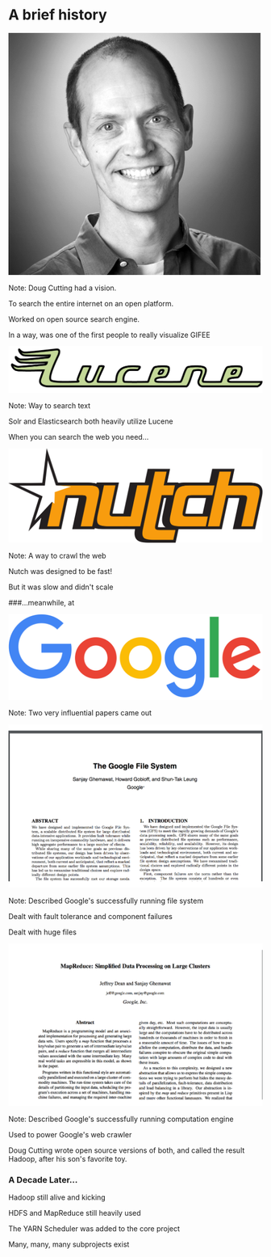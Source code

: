 # A brief history


![Doug Cutting](images/doug-cutting.jpg)

Note: Doug Cutting had a vision.

To search the entire internet on an open platform.

Worked on open source search engine.

In a way, was one of the first people to really visualize GIFEE


![Lucene](images/lucene.png)

Note: Way to search text

Solr and Elasticsearch both heavily utilize Lucene

When you can search the web you need...


![Nutch](images/nutch.svg)

Note: A way to crawl the web

Nutch was designed to be fast!

But it was slow and didn't scale


###...meanwhile, at

![Google](images/google.png)

Note: Two very influential papers came out


![File System Paper](images/google-paper-fs.png)

Note: Described Google's successfully running file system

Dealt with fault tolerance and component failures

Dealt with huge files


![Map Reduce Paper](images/google-paper-map-reduce.png)

Note: Described Google's successfully running computation engine

Used to power Google's web crawler


Doug Cutting wrote open source versions of both, and called the result Hadoop, after his son's favorite toy.


### A Decade Later...

Hadoop still alive and kicking

HDFS and MapReduce still heavily used

The YARN Scheduler was added to the core project

Many, many, many subprojects exist